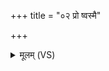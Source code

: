 +++
title = "०२ प्रो ष्वस्मै"

+++
<details><summary>मूलम् (VS)</summary>

प्रो ष्व॑स्मै पुरोर॒थमिन्द्रा॑य शू॒षम॑र्चत। अ॒भीके॑ चिदु लोक॒कृत्सं॒गे स॒मत्सु॑ वृत्र॒हास्माकं॑ बोधि चोदि॒ता नभ॑न्तामन्य॒केषां॑ ज्या॒का अधि॒ धन्व॑सु ॥
</details>
